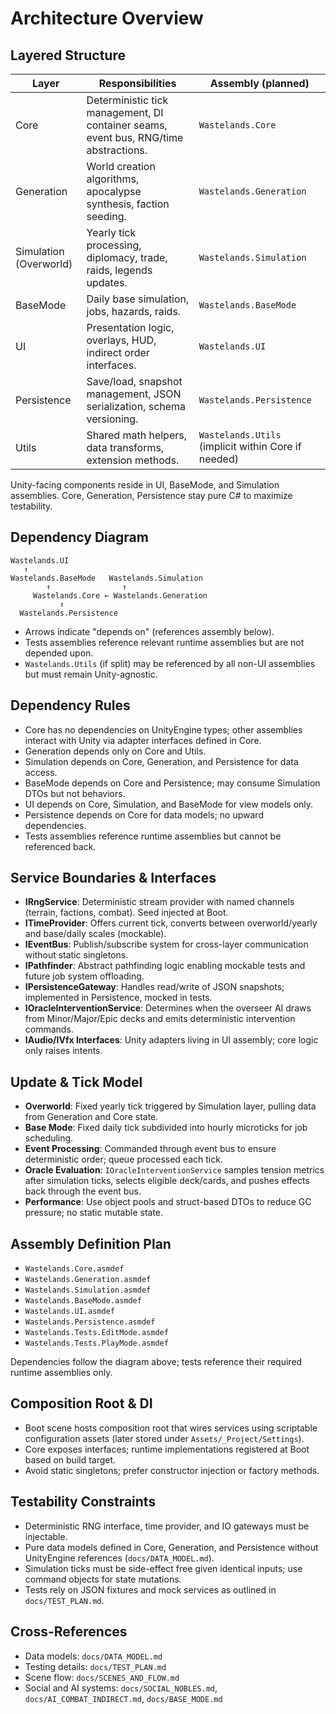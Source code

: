 # Architecture Overview

## Layered Structure
| Layer | Responsibilities | Assembly (planned) |
| --- | --- | --- |
| Core | Deterministic tick management, DI container seams, event bus, RNG/time abstractions. | `Wastelands.Core` |
| Generation | World creation algorithms, apocalypse synthesis, faction seeding. | `Wastelands.Generation` |
| Simulation (Overworld) | Yearly tick processing, diplomacy, trade, raids, legends updates. | `Wastelands.Simulation` |
| BaseMode | Daily base simulation, jobs, hazards, raids. | `Wastelands.BaseMode` |
| UI | Presentation logic, overlays, HUD, indirect order interfaces. | `Wastelands.UI` |
| Persistence | Save/load, snapshot management, JSON serialization, schema versioning. | `Wastelands.Persistence` |
| Utils | Shared math helpers, data transforms, extension methods. | `Wastelands.Utils` (implicit within Core if needed) |

Unity-facing components reside in UI, BaseMode, and Simulation assemblies. Core, Generation, Persistence stay pure C# to maximize testability.

## Dependency Diagram
```
Wastelands.UI
   ↑
Wastelands.BaseMode   Wastelands.Simulation
        ↑                ↑
     Wastelands.Core ← Wastelands.Generation
           ↑
  Wastelands.Persistence
```
- Arrows indicate "depends on" (references assembly below).
- Tests assemblies reference relevant runtime assemblies but are not depended upon.
- `Wastelands.Utils` (if split) may be referenced by all non-UI assemblies but must remain Unity-agnostic.

## Dependency Rules
- Core has no dependencies on UnityEngine types; other assemblies interact with Unity via adapter interfaces defined in Core.
- Generation depends only on Core and Utils.
- Simulation depends on Core, Generation, and Persistence for data access.
- BaseMode depends on Core and Persistence; may consume Simulation DTOs but not behaviors.
- UI depends on Core, Simulation, and BaseMode for view models only.
- Persistence depends on Core for data models; no upward dependencies.
- Tests assemblies reference runtime assemblies but cannot be referenced back.

## Service Boundaries & Interfaces
- **IRngService**: Deterministic stream provider with named channels (terrain, factions, combat). Seed injected at Boot.
- **ITimeProvider**: Offers current tick, converts between overworld/yearly and base/daily scales (mockable).
- **IEventBus**: Publish/subscribe system for cross-layer communication without static singletons.
- **IPathfinder**: Abstract pathfinding logic enabling mockable tests and future job system offloading.
- **IPersistenceGateway**: Handles read/write of JSON snapshots; implemented in Persistence, mocked in tests.
- **IOracleInterventionService**: Determines when the overseer AI draws from Minor/Major/Epic decks and emits deterministic intervention commands.
- **IAudio/IVfx Interfaces**: Unity adapters living in UI assembly; core logic only raises intents.

## Update & Tick Model
- **Overworld**: Fixed yearly tick triggered by Simulation layer, pulling data from Generation and Core state.
- **Base Mode**: Fixed daily tick subdivided into hourly microticks for job scheduling.
- **Event Processing**: Commanded through event bus to ensure deterministic order; queue processed each tick.
- **Oracle Evaluation**: `IOracleInterventionService` samples tension metrics after simulation ticks, selects eligible deck/cards, and pushes effects back through the event bus.
- **Performance**: Use object pools and struct-based DTOs to reduce GC pressure; no static mutable state.

## Assembly Definition Plan
- `Wastelands.Core.asmdef`
- `Wastelands.Generation.asmdef`
- `Wastelands.Simulation.asmdef`
- `Wastelands.BaseMode.asmdef`
- `Wastelands.UI.asmdef`
- `Wastelands.Persistence.asmdef`
- `Wastelands.Tests.EditMode.asmdef`
- `Wastelands.Tests.PlayMode.asmdef`

Dependencies follow the diagram above; tests reference their required runtime assemblies only.

## Composition Root & DI
- Boot scene hosts composition root that wires services using scriptable configuration assets (later stored under `Assets/_Project/Settings`).
- Core exposes interfaces; runtime implementations registered at Boot based on build target.
- Avoid static singletons; prefer constructor injection or factory methods.

## Testability Constraints
- Deterministic RNG interface, time provider, and IO gateways must be injectable.
- Pure data models defined in Core, Generation, and Persistence without UnityEngine references (`docs/DATA_MODEL.md`).
- Simulation ticks must be side-effect free given identical inputs; use command objects for state mutations.
- Tests rely on JSON fixtures and mock services as outlined in `docs/TEST_PLAN.md`.

## Cross-References
- Data models: `docs/DATA_MODEL.md`
- Testing details: `docs/TEST_PLAN.md`
- Scene flow: `docs/SCENES_AND_FLOW.md`
- Social and AI systems: `docs/SOCIAL_NOBLES.md`, `docs/AI_COMBAT_INDIRECT.md`, `docs/BASE_MODE.md`
